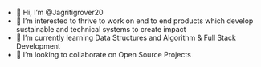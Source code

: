 - 👋 Hi, I’m @Jagritigrover20
- 👀 I’m interested to thrive to work on end to end products which develop sustainable and technical systems to create impact 
- 🌱 I’m currently learning Data Structures and Algorithm & Full Stack Development
- 💞️ I’m looking to collaborate on Open Source Projects


<!---
Jagritigrover20/Jagritigrover20 is a ✨ special ✨ repository because its `README.md` (this file) appears on your GitHub profile.
You can click the Preview link to take a look at your changes.
--->
